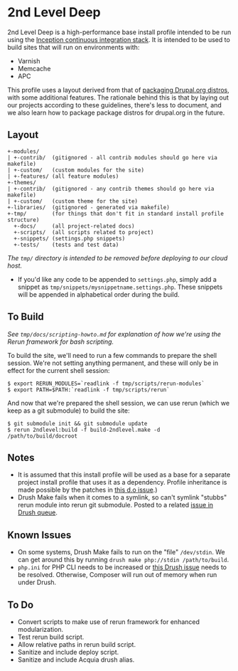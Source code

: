 2nd Level Deep
==============

2nd Level Deep is a high-performance base install profile intended to be
run using the [Inception continuous integration stack][inception-about].
It is intended to be used to build sites that will run on environments
with:

  - Varnish
  - Memcache
  - APC

This profile uses a layout derived from that of [packaging Drupal.org
distros][drush-make-distros], with some additional features.  The
rationale behind this is that by laying out our projects according to
these guidelines, there's less to document, and we also learn how to
package package distros for drupal.org in the future.

Layout
------

    +-modules/
    | +-contrib/  (gitignored - all contrib modules should go here via makefile)
    | +-custom/   (custom modules for the site)
    | +-features/ (all feature modules)
    +-themes/
    | +-contrib/  (gitignored - any contrib themes should go here via makefile)
    | +-custom/   (custom theme for the site)
    +-libraries/  (gitignored - generated via makefile)
    +-tmp/        (for things that don't fit in standard install profile structure)
      +-docs/     (all project-related docs)
      +-scripts/  (all scripts related to project)
      +-snippets/ (settings.php snippets)
      +-tests/    (tests and test data)

*The `tmp/` directory is intended to be removed before deploying to our
cloud host.*

- If you'd like any code to be appended to `settings.php`, simply add a
  snippet as `tmp/snippets/mysnippetname.settings.php`. These snippets
  will be appended in alphabetical order during the build.

To Build
--------

*See `tmp/docs/scripting-howto.md` for explanation of how we're using the
Rerun framework for bash scripting.*

To build the site, we'll need to run a few commands to prepare the shell
session. We're not setting anything permanent, and these will only be in
effect for the current shell session:

    $ export RERUN_MODULES=`readlink -f tmp/scripts/rerun-modules`
    $ export PATH=$PATH:`readlink -f tmp/scripts/rerun`

And now that we're prepared the shell session, we can use rerun (which
we keep as a git submodule) to build the site:

    $ git submodule init && git submodule update
    $ rerun 2ndlevel:build -f build-2ndlevel.make -d /path/to/build/docroot

Notes
-----

  - It is assumed that this install profile will be used as a base for a
    separate project install profile that uses it as a dependency.
Profile inheritance is made possible by the patches in [this d.o
issue][profile-inheritance].)
  - Drush Make fails when it comes to a symlink, so can't symlink
    "stubbs" rerun module into rerun git submodule. Posted to a related
[issue in Drush queue][drush-symlink-issue].

Known Issues
------------

  - On some systems, Drush Make fails to run on the "file" `/dev/stdin`.
    We can get around this by running `drush make php://stdin /path/to/build`.
  - `php.ini` for PHP CLI needs to be increased or [this Drush
    issue](http://drupal.org/node/1674240) needs to be resolved.
    Otherwise, Composer will run out of memory when run under Drush.

To Do
-----

  - Convert scripts to make use of rerun framework for enhanced
    modularization.
  - Test rerun build script.
  - Allow relative paths in rerun build script.
  - Sanitize and include deploy script.
  - Sanitize and include Acquia drush alias.

<!-- Links -->
   [inception-about]:      http://github.com/myplanetdigital/inception
   [drush-make-distros]:   http://drupal.org/node/1476014
   [profile-inheritance]:  http://drupal.org/node/1356276
   [drush-symlink-issue]:  http://drupal.org/node/1300162
   [php-drush-bug]:        https://gist.github.com/3014293
